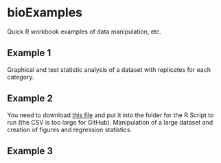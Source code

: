# bioExamples
Quick R workbook examples of data manipulation, etc. 

## Example 1
Graphical and test statistic analysis of a dataset with replicates for each category.  
## Example 2
You need to download [this file](https://drive.google.com/uc?export=download&id=1wanzy5r_kzWjQnBUdUTD5ZnbVSoAX1do) and put it into the folder for the R Script to run (the CSV is too large for GitHub).  Manipulation of a large dataset and creation of figures and regression statistics.    
## Example 3
